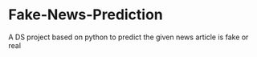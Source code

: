 # Fake-News-Prediction
A DS project based on python to predict the given news article is fake or real
